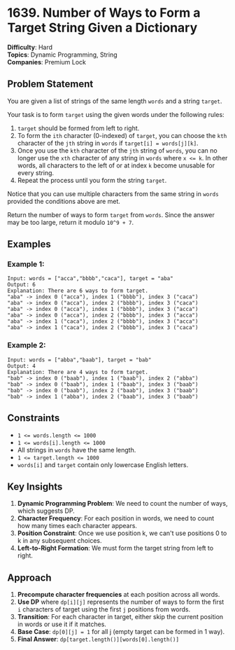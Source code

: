 # 1639. Number of Ways to Form a Target String Given a Dictionary

**Difficulty**: Hard  
**Topics**: Dynamic Programming, String  
**Companies**: Premium Lock

## Problem Statement

You are given a list of strings of the same length `words` and a string `target`.

Your task is to form `target` using the given words under the following rules:

1. `target` should be formed from left to right.
2. To form the `ith` character (0-indexed) of `target`, you can choose the `kth` character of the `jth` string in `words` if `target[i] = words[j][k]`.
3. Once you use the `kth` character of the `jth` string of `words`, you can no longer use the `xth` character of any string in `words` where `x <= k`. In other words, all characters to the left of or at index `k` become unusable for every string.
4. Repeat the process until you form the string `target`.

Notice that you can use multiple characters from the same string in `words` provided the conditions above are met.

Return the number of ways to form `target` from `words`. Since the answer may be too large, return it modulo `10^9 + 7`.

## Examples

### Example 1:
```
Input: words = ["acca","bbbb","caca"], target = "aba"
Output: 6
Explanation: There are 6 ways to form target.
"aba" -> index 0 ("acca"), index 1 ("bbbb"), index 3 ("caca")
"aba" -> index 0 ("acca"), index 2 ("bbbb"), index 3 ("caca")
"aba" -> index 0 ("acca"), index 1 ("bbbb"), index 3 ("acca")
"aba" -> index 0 ("acca"), index 2 ("bbbb"), index 3 ("acca")
"aba" -> index 1 ("caca"), index 2 ("bbbb"), index 3 ("acca")
"aba" -> index 1 ("caca"), index 2 ("bbbb"), index 3 ("caca")
```

### Example 2:
```
Input: words = ["abba","baab"], target = "bab"
Output: 4
Explanation: There are 4 ways to form target.
"bab" -> index 0 ("baab"), index 1 ("baab"), index 2 ("abba")
"bab" -> index 0 ("baab"), index 1 ("baab"), index 3 ("baab")
"bab" -> index 0 ("baab"), index 2 ("baab"), index 3 ("baab")
"bab" -> index 1 ("abba"), index 2 ("baab"), index 3 ("baab")
```

## Constraints

- `1 <= words.length <= 1000`
- `1 <= words[i].length <= 1000`
- All strings in `words` have the same length.
- `1 <= target.length <= 1000`
- `words[i]` and `target` contain only lowercase English letters.

## Key Insights

1. **Dynamic Programming Problem**: We need to count the number of ways, which suggests DP.
2. **Character Frequency**: For each position in words, we need to count how many times each character appears.
3. **Position Constraint**: Once we use position k, we can't use positions 0 to k in any subsequent choices.
4. **Left-to-Right Formation**: We must form the target string from left to right.

## Approach

1. **Precompute character frequencies** at each position across all words.
2. **Use DP** where `dp[i][j]` represents the number of ways to form the first `i` characters of target using the first `j` positions from words.
3. **Transition**: For each character in target, either skip the current position in words or use it if it matches.
4. **Base Case**: `dp[0][j] = 1` for all j (empty target can be formed in 1 way).
5. **Final Answer**: `dp[target.length()][words[0].length()]`
